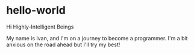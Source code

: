# hello-world

Hi Highly-Intelligent Beings

My name is Ivan, and I'm on a journey to become a programmer.
I'm a bit anxious on the road ahead but I'll try my best!
